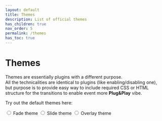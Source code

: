 ```yaml
---
layout: default
title: Themes
description: List of official themes
has_children: true
nav_order: 5
permalink: /themes
has_toc: true
---
```



# Themes

Themes are essentially plugins with a different purpose.  
All the technicalities are identical to plugins (like enabling/disabling one),
but purpose is to provide easy way to include required CSS or HTML structure for the transitions to enable event more **Plug&Play** vibe.

Try out the default themes here:
<div class="theme-selector">
    <label><input type="radio" name="theme" value="FadeTheme"> Fade theme</label>
    <label><input type="radio" name="theme" value="SlideTheme"> Slide theme</label>
    <label><input type="radio" name="theme" value="OverlayTheme"> Overlay theme</label>
</div>
